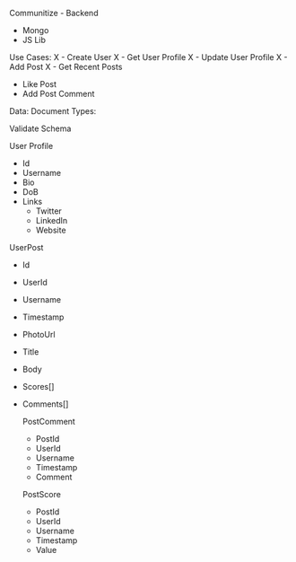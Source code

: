 Communitize - Backend

- Mongo
- JS Lib

Use Cases:
X - Create User
X - Get User Profile
X - Update User Profile
X - Add Post
X - Get Recent Posts
- Like Post
- Add Post Comment

Data:
Document Types:

Validate Schema

User Profile
- Id
- Username
- Bio
- DoB
- Links 
	- Twitter
	- LinkedIn
	- Website

UserPost
- Id
- UserId
- Username
- Timestamp
- PhotoUrl
- Title
- Body
- Scores[]
- Comments[]

	PostComment
	- PostId
	- UserId
	- Username
	- Timestamp
	- Comment

	PostScore
	- PostId
	- UserId
	- Username
	- Timestamp
	- Value

